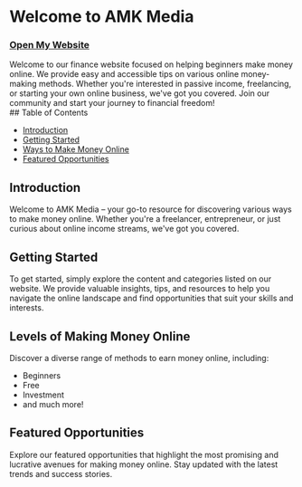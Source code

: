 # Welcome to AMK Media
<h3 class="wp-block-heading"><p><a href="index(home page).html"><strong>Open My Website</strong></a></p></h2>
Welcome to our finance website focused on helping beginners make money online. We provide easy and accessible tips on various online money-making methods. Whether you're interested in passive income, freelancing, or starting your own online business, we've got you covered. Join our community and start your journey to financial freedom! 
<br> <!-- This adds a line break, creating vertical space -->
## Table of Contents

- [Introduction](#introduction)
- [Getting Started](#getting-started)
- [Ways to Make Money Online](#ways-to-make-money-online)
- [Featured Opportunities](#featured-opportunities)

<head>
<script async src="https://pagead2.googlesyndication.com/pagead/js/adsbygoogle.js?client=ca-pub-6073009479701905"
     crossorigin="anonymous"></script>
<head>

<h2 class="wp-block-heading">Introduction</h2>

Welcome to AMK Media – your go-to resource for discovering various ways to make money online. Whether you're a freelancer, entrepreneur, or just curious about online income streams, we've got you covered.

<h2 class="wp-block-heading">Getting Started</h2>

To get started, simply explore the content and categories listed on our website. We provide valuable insights, tips, and resources to help you navigate the online landscape and find opportunities that suit your skills and interests.

<h2 class="wp-block-heading">Levels of Making Money Online</h2>

Discover a diverse range of methods to earn money online, including:

- Beginners
- Free
- Investment
- and much more!

<h2 class="wp-block-heading">Featured Opportunities</h2>

Explore our featured opportunities that highlight the most promising and lucrative avenues for making money online. Stay updated with the latest trends and success stories.